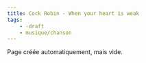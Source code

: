 ```yaml
---
title: Cock Robin - When your heart is weak
tags:
    - -draft
    - musique/chanson
---
```


Page créée automatiquement, mais vide.
